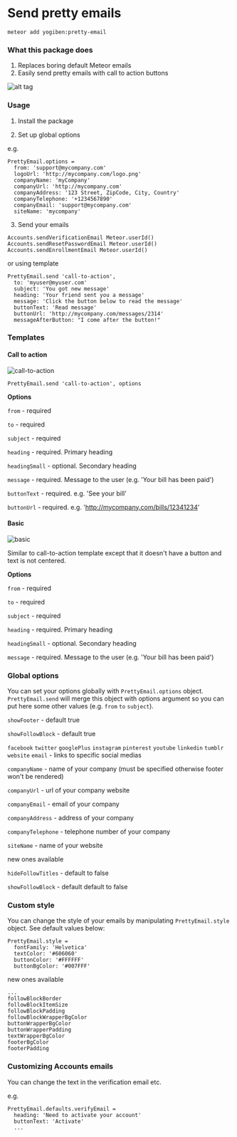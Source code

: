 Send pretty emails
==================

`meteor add yogiben:pretty-email`

### What this package does ###
1. Replaces boring default Meteor emails
2. Easily send pretty emails with call to action buttons

![alt tag](https://raw.githubusercontent.com/yogiben/meteor-pretty-email/master/readme/meteor-pretty-email.png)


### Usage ###

1) Install the package

2) Set up global options

e.g.

```
PrettyEmail.options =
  from: 'support@mycompany.com'
  logoUrl: 'http://mycompany.com/logo.png'
  companyName: 'myCompany'
  companyUrl: 'http://mycompany.com'
  companyAddress: '123 Street, ZipCode, City, Country'
  companyTelephone: '+1234567890'
  companyEmail: 'support@mycompany.com'
  siteName: 'mycompany'
```

3) Send your emails

```
Accounts.sendVerificationEmail Meteor.userId()
Accounts.sendResetPasswordEmail Meteor.userId()
Accounts.sendEnrollmentEmail Meteor.userId()
```

or using template

```
PrettyEmail.send 'call-to-action',
  to: 'myuser@myuser.com'
  subject: 'You got new message'
  heading: 'Your friend sent you a message'
  message: 'Click the button below to read the message'
  buttonText: 'Read message'
  buttonUrl: 'http://mycompany.com/messages/2314'
  messageAfterButton: "I come after the button!"
```

### Templates ###

#### Call to action ####

![call-to-action](readme/call-to-action.png)

```
PrettyEmail.send 'call-to-action', options
```

**Options**

``from`` - required

``to`` - required

``subject`` - required

``heading`` - required. Primary heading

``headingSmall`` - optional. Secondary heading

``message`` - required. Message to the user (e.g. 'Your bill has been paid')

``buttonText`` - required. e.g. 'See your bill'

``buttonUrl`` - required. e.g. 'http://mycompany.com/bills/12341234'

#### Basic ####

![basic](readme/basic.png)

Similar to call-to-action template except that it doesn't have a button and text is not centered.

**Options**

``from`` - required

``to`` - required

``subject`` - required

``heading`` - required. Primary heading

``headingSmall`` - optional. Secondary heading

``message`` - required. Message to the user (e.g. 'Your bill has been paid')

### Global options ###

You can set your options globally with ``PrettyEmail.options`` object. ``PrettyEmail.send`` will merge this object with options argument so you can put here some other values (e.g. ``from`` ``to`` ``subject``).

``showFooter`` - default true

``showFollowBlock`` - default true

``facebook`` ``twitter`` ``googlePlus`` ``instagram`` ``pinterest`` ``youtube`` ``linkedin`` ``tumblr`` ``website`` ``email`` - links to specific social medias

``companyName`` - name of your company (must be specified otherwise footer won't be rendered)

``companyUrl`` - url of your company website

``companyEmail`` - email of your company

``companyAddress`` - address of your company

``companyTelephone`` - telephone number of your company

``siteName`` - name of your website

new ones available

``hideFollowTitles`` - default to false

``showFollowBlock`` - default default to false

### Custom style ###

You can change the style of your emails by manipulating ``PrettyEmail.style`` object. See default values below:

```
PrettyEmail.style =
  fontFamily: 'Helvetica'
  textColor: '#606060'
  buttonColor: '#FFFFFF'
  buttonBgColor: '#007FFF'
```

new ones available

```
...
followBlockBorder
followBlockItemSize
followBlockPadding
followBlockWrapperBgColor
buttonWrapperBgColor
buttonWrapperPadding
textWrapperBgColor
footerBgColor
footerPadding
```

### Customizing Accounts emails ###
You can change the text in the verification email etc.

e.g.

```
PrettyEmail.defaults.verifyEmail =
  heading: 'Need to activate your account'
  buttonText: 'Activate'
  ...
  ```

